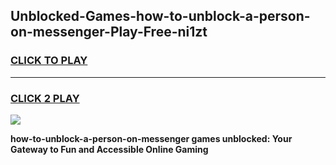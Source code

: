 
## Unblocked-Games-how-to-unblock-a-person-on-messenger-Play-Free-ni1zt
<h3>
<a href="https://premium76.site?title=how-to-unblock-a-person-on-messenger&ref=21A">CLICK TO PLAY</a></h3>
<hr>

<h3>
<a href="https://premium76.site?title=how-to-unblock-a-person-on-messenger&ref=21A">CLICK 2 PLAY</a>
  
</h3>

<a href="https://premium76.site?title=how-to-unblock-a-person-on-messenger&ref=21A"><img src="https://clearcache.store/games.png"></a>


**how-to-unblock-a-person-on-messenger games unblocked: Your Gateway to Fun and Accessible Online Gaming**
